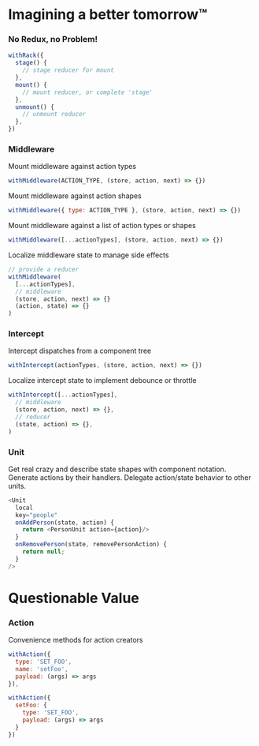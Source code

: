 # Imagining a better tomorrow™


### No Redux, no Problem!

```js
withRack({
  stage() {
    // stage reducer for mount
  },
  mount() {
    // mount reducer, or complete 'stage'
  },
  unmount() {
    // unmount reducer
  },
})
```

### Middleware

Mount middleware against action types
```js
withMiddleware(ACTION_TYPE, (store, action, next) => {})
```

Mount middleware against action shapes
```js
withMiddleware({ type: ACTION_TYPE }, (store, action, next) => {})
```

Mount middleware against a list of action types or shapes
```js
withMiddleware([...actionTypes], (store, action, next) => {})
```

Localize middleware state to manage side effects
```js
// provide a reducer
withMiddleware(
  [...actionTypes],
  // middleware
  (store, action, next) => {}
  (action, state) => {}
)
```


### Intercept
Intercept dispatches from a component tree
```js
withIntercept(actionTypes, (store, action, next) => {})
```
Localize intercept state to implement debounce or throttle
```js
withIntercept([...actionTypes],
  // middleware
  (store, action, next) => {},
  // reducer
  (state, action) => {},
)
```


### Unit
Get real crazy and describe state shapes with component notation. Generate actions by their handlers. Delegate action/state behavior to other units.
```js
<Unit
  local
  key="people"
  onAddPerson(state, action) {
    return <PersonUnit action={action}/>
  }
  onRemovePerson(state, removePersonAction) {
    return null;
  }
/>
```

# Questionable Value
### Action
Convenience methods for action creators
```js
withAction({
  type: 'SET_FOO',
  name: 'setFoo',
  payload: (args) => args
}),

withAction({
  setFoo: {
    type: 'SET_FOO',
    payload: (args) => args
  }
})
```
